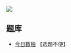![](https://cn.sudoku.today/pic/04/creasingsudoku/66921_206445.png)

## 题库
- [今日数独](https://cn.sudoku.today/g-creasing-sudoku/) 【选题不便】